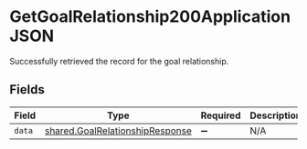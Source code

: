 # GetGoalRelationship200ApplicationJSON

Successfully retrieved the record for the goal relationship.


## Fields

| Field                                                                              | Type                                                                               | Required                                                                           | Description                                                                        |
| ---------------------------------------------------------------------------------- | ---------------------------------------------------------------------------------- | ---------------------------------------------------------------------------------- | ---------------------------------------------------------------------------------- |
| `data`                                                                             | [shared.GoalRelationshipResponse](../../models/shared/goalrelationshipresponse.md) | :heavy_minus_sign:                                                                 | N/A                                                                                |